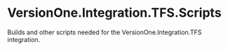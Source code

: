 VersionOne.Integration.TFS.Scripts
==================================

Builds and other scripts needed for the VersionOne.Integration.TFS integration.
